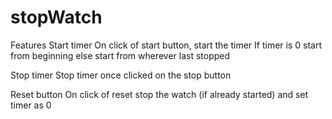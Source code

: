 # stopWatch

Features
Start timer
On click of start button, start the timer
If timer is 0 start from beginning else start from wherever last stopped

Stop timer
Stop timer once clicked on the stop button

Reset button
On click of reset stop the watch (if already started) and set timer as 0
